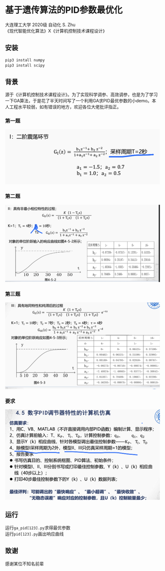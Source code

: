 # 基于遗传算法的PID参数最优化

大连理工大学 2020级 自动化 S. Zhu  
《现代智能优化算法》X《计算机控制技术课程设计》  

## 安装

```bash
pip3 install numpy
pip3 install scipy
```

## 背景

源于《计算机控制技术课程设计》。为了实现科学调参、高效调参，也是为了学习一下GA算法，于是花了半天时间写了一个利用GA求PID最优参数的小demo。本人工程水平较弱，如有错误的地方，欢迎各位大佬批评指正。

### 第一题

![PID1](./assets/PID1.png)

### 第二题

![PID2](./assets/PID2.png)

### 第三题

![PID3](./assets/PID3.png)

### 要求

![req](./assets/Problem.png)

## 运行

运行`ga_pid[123].py`求得最优参数  
运行`pid[123].py`画出响应曲线

## 致谢

感谢某位不知名前辈
